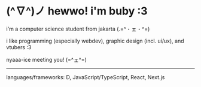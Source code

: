 # (^∇^)ノ hewwo! i'm buby :3

i'm a computer science student from jakarta (.=^・ェ・^=)

i like programming (especially webdev), graphic design (incl. ui/ux), and vtubers :3

nyaaa-ice meeting you! (=^ェ^=)

---

languages/frameworks: D, JavaScript/TypeScript, React, Next.js 
